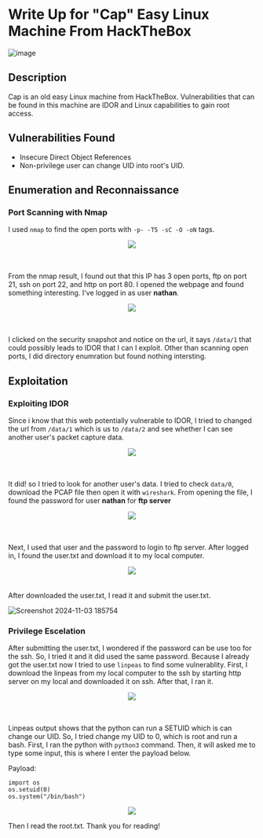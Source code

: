 # Write Up for "Cap" Easy Linux Machine From HackTheBox
![image](https://github.com/user-attachments/assets/bf290da1-bc26-4496-9621-a73f853fdffb)

## Description
Cap is an old easy Linux machine from HackTheBox. Vulnerabilities that can be found in this machine are IDOR and Linux capabilities to gain root access.

## Vulnerabilities Found
- Insecure Direct Object References
- Non-privilege user can change UID into root's UID.

## Enumeration and Reconnaissance

### Port Scanning with Nmap
I used `nmap` to find the open ports with `-p- -T5 -sC -O -oN` tags.

<div align="center">
  <img src=https://github.com/user-attachments/assets/d6292694-6cbd-488a-8ed1-31d37bf67a52>
</div>
<br/><br/>

From the nmap result, I found out that this IP has 3 open ports, ftp on port 21, ssh on port 22, and http on port 80. I opened the webpage and found something interesting. I've logged in as user **nathan**. 

<div align="center">
  <img src=https://github.com/user-attachments/assets/9bf9e52c-199a-482a-a42f-ef849b0c1ce7>
</div>
<br/><br/>

I clicked on the security snapshot and notice on the url, it says `/data/1` that could possibly leads to IDOR that I can I exploit. Other than scanning open ports, I did directory enumration but found nothing intersting.

## Exploitation

### Exploiting IDOR
Since i know that this web potentially vulnerable to IDOR, I tried to changed the url from `/data/1` which is us to `/data/2` and see whether I can see another user's packet capture data.

<div align="center">
  <img src=https://github.com/user-attachments/assets/67495835-4002-4282-825e-4c2896201135>
</div>
<br/><br/>

It did! so I tried to look for another user's data. I tried to check `data/0`, download the PCAP file then open it with `wireshark`. From opening the file, I found the password for user **nathan** for **ftp server**

<div align="center">
  <img src=https://github.com/user-attachments/assets/534f5e2f-0b80-43bd-b492-c2f900567598>
</div>
<br/><br/>

Next, I used that user and the password to login to ftp server. After logged in, I found the user.txt and download it to my local computer. 

<div align="center">
  <img src=https://github.com/user-attachments/assets/cab1d478-3038-476a-bf3c-a7697c68d960>
</div>
<br/><br/>
After downloaded the user.txt, I read it and submit the user.txt.

![Screenshot 2024-11-03 185754](https://github.com/user-attachments/assets/76312147-2fbf-49ea-a86b-789d135f79d0)

### Privilege Escelation
After submitting the user.txt, I wondered if the password can be use too for the ssh. So, I tried it and it did used the same password. Because I already got the user.txt now I tried to use `linpeas` to find some vulnerablity.
First, I download the linpeas from my local computer to the ssh by starting http server on my local and downloaded it on ssh. After that, I ran it.

<div align="center">
  <img src=https://github.com/user-attachments/assets/3229fa5d-1547-471b-ae80-d1d41fb283f7>
</div>
<br/><br/>

Linpeas output shows that the python can run a SETUID which is can change our UID. So, I tried change my UID to 0, which is root and run a bash. First, I ran the python with `python3` command. Then, it will asked me to type some input, this is where I enter the payload below.

Payload:

    import os
    os.setuid(0)
    os.system("/bin/bash")

<div align="center">
  <img src=https://github.com/user-attachments/assets/4a80b803-cdae-4363-8fbd-84589723adb7>
</div>

Then I read the root.txt. Thank you for reading!

